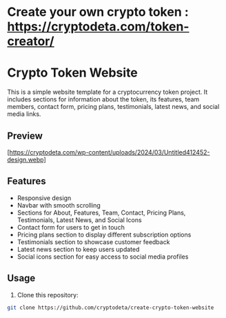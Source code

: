 # Create your own crypto token : https://cryptodeta.com/token-creator/

# Crypto Token Website

This is a simple website template for a cryptocurrency token project. It includes sections for information about the token, its features, team members, contact form, pricing plans, testimonials, latest news, and social media links.

## Preview

[https://cryptodeta.com/wp-content/uploads/2024/03/Untitled412452-design.webp]

## Features

- Responsive design
- Navbar with smooth scrolling
- Sections for About, Features, Team, Contact, Pricing Plans, Testimonials, Latest News, and Social Icons
- Contact form for users to get in touch
- Pricing plans section to display different subscription options
- Testimonials section to showcase customer feedback
- Latest news section to keep users updated
- Social icons section for easy access to social media profiles

## Usage

1. Clone this repository:

```bash
git clone https://github.com/cryptodeta/create-crypto-token-website
